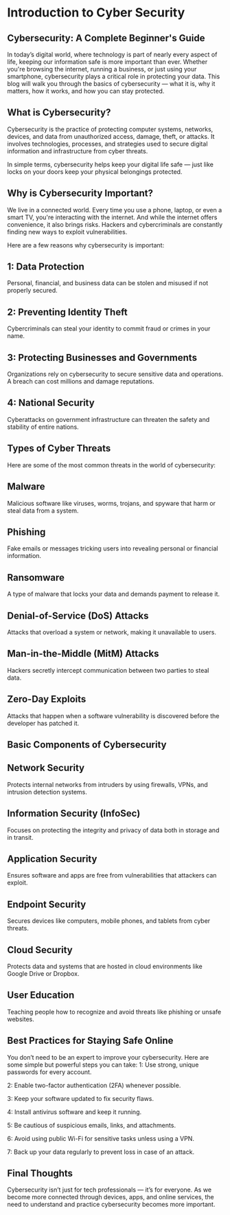 # Introduction to Cyber Security

## Cybersecurity: A Complete Beginner's Guide

In today’s digital world, where technology is part of nearly every aspect of life, keeping our information safe is more important than ever. Whether you're browsing the internet, running a business, or just using your smartphone, cybersecurity plays a critical role in protecting your data. This blog will walk you through the basics of cybersecurity — what it is, why it matters, how it works, and how you can stay protected.

## What is Cybersecurity?
Cybersecurity is the practice of protecting computer systems, networks, devices, and data from unauthorized access, damage, theft, or attacks. It involves technologies, processes, and strategies used to secure digital information and infrastructure from cyber threats.

In simple terms, cybersecurity helps keep your digital life safe — just like locks on your doors keep your physical belongings protected.

## Why is Cybersecurity Important?
We live in a connected world. Every time you use a phone, laptop, or even a smart TV, you're interacting with the internet. And while the internet offers convenience, it also brings risks. Hackers and cybercriminals are constantly finding new ways to exploit vulnerabilities.

Here are a few reasons why cybersecurity is important:

## 1: Data Protection
Personal, financial, and business data can be stolen and misused if not properly secured.

## 2: Preventing Identity Theft
Cybercriminals can steal your identity to commit fraud or crimes in your name.

## 3: Protecting Businesses and Governments
Organizations rely on cybersecurity to secure sensitive data and operations. A breach can cost millions and damage reputations.

## 4: National Security
Cyberattacks on government infrastructure can threaten the safety and stability of entire nations.

## Types of Cyber Threats
Here are some of the most common threats in the world of cybersecurity:

## Malware
Malicious software like viruses, worms, trojans, and spyware that harm or steal data from a system.

## Phishing
Fake emails or messages tricking users into revealing personal or financial information.

## Ransomware
A type of malware that locks your data and demands payment to release it.

## Denial-of-Service (DoS) Attacks
Attacks that overload a system or network, making it unavailable to users.

## Man-in-the-Middle (MitM) Attacks
Hackers secretly intercept communication between two parties to steal data.

## Zero-Day Exploits
Attacks that happen when a software vulnerability is discovered before the developer has patched it.

## Basic Components of Cybersecurity

## Network Security
Protects internal networks from intruders by using firewalls, VPNs, and intrusion detection systems.

## Information Security (InfoSec)
Focuses on protecting the integrity and privacy of data both in storage and in transit.

## Application Security
Ensures software and apps are free from vulnerabilities that attackers can exploit.

## Endpoint Security
Secures devices like computers, mobile phones, and tablets from cyber threats.

## Cloud Security
Protects data and systems that are hosted in cloud environments like Google Drive or Dropbox.

## User Education
Teaching people how to recognize and avoid threats like phishing or unsafe websites.

## Best Practices for Staying Safe Online
You don’t need to be an expert to improve your cybersecurity. Here are some simple but powerful steps you can take:
1: Use strong, unique passwords for every account.

2: Enable two-factor authentication (2FA) whenever possible.

3: Keep your software updated to fix security flaws.

4: Install antivirus software and keep it running.

5: Be cautious of suspicious emails, links, and attachments.

6: Avoid using public Wi-Fi for sensitive tasks unless using a VPN.

7: Back up your data regularly to prevent loss in case of an attack.

## Final Thoughts
Cybersecurity isn’t just for tech professionals — it’s for everyone. As we become more connected through devices, apps, and online services, the need to understand and practice cybersecurity becomes more important.
